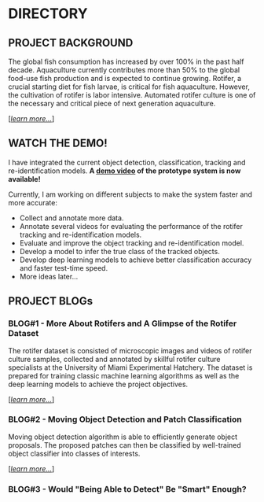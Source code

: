 # DIRECTORY

## PROJECT BACKGROUND

The global fish consumption has increased by over 100% in the past half decade.
Aquaculture currently contributes more than 50% to the global food-use fish production and is expected to continue
growing. 
Rotifer, a crucial starting diet for fish larvae, is critical for fish aquaculture. 
However, the cultivation of rotifer is labor intensive. 
Automated rotifer culture is one of the necessary and critical piece of next generation aquaculture. 

[[_learn more..._]](background.md)

## WATCH THE DEMO!

I have integrated the current object detection, classification, tracking and re-identification models.
__A [demo video](https://youtu.be/5gOE0NdaSRs) of the prototype system is now available!__

Currently, I am working on different subjects to make the system faster and more accurate:
- Collect and annotate more data. 
- Annotate several videos for evaluating the performance of the rotifer tracking and re-identification models.
- Evaluate and improve the object tracking and re-identification model.
- Develop a model to infer the true class of the tracked objects.
- Develop deep learning models to achieve better classification accuracy and faster test-time speed.
- More ideas later...

## PROJECT BLOGs

### BLOG#1 - More About Rotifers and A Glimpse of the Rotifer Dataset

The rotifer dataset is consisted of microscopic images and videos of rotifer culture samples, collected and
annotated by skillful rotifer culture specialists at the University of Miami Experimental Hatchery. 
The dataset is prepared for training classic machine learning algorithms as well as the deep learning models to
achieve the project objectives.

[[_learn more..._]](dataset.md)

### BLOG#2 - Moving Object Detection and Patch Classification

Moving object detection algorithm is able to  efficiently generate object proposals. The proposed patches can then be
classified by well-trained object classifier into classes of interests. 

[[_learn more..._]](modpc.md)

### BLOG#3 - Would "Being Able to Detect" Be "Smart" Enough?

